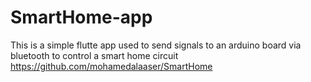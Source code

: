 # SmartHome-app

This is a simple flutte app used to send signals to an arduino board via bluetooth to control a smart home circuit
https://github.com/mohamedalaaser/SmartHome
